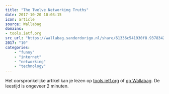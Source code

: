 ```yaml
---
title: "The Twelve Networking Truths"
date: 2017-10-20 10:03:15
icon: article
source: Wallabag
domains:
- tools.ietf.org
src_url: "https://wallabag.sanderdorigo.nl/share/61336c541930f8.93783421"
2017: "10"
categories:
    - "funny"
    - "internet"
    - "networking"
    - "technology"
---
```

Het oorspronkelijke artikel kan je lezen op [tools.ietf.org](https://tools.ietf.org/rfc/rfc1925.txt) of [op Wallabag](https://wallabag.sanderdorigo.nl/share/61336c541930f8.93783421). De leestijd is ongeveer 2 minuten.